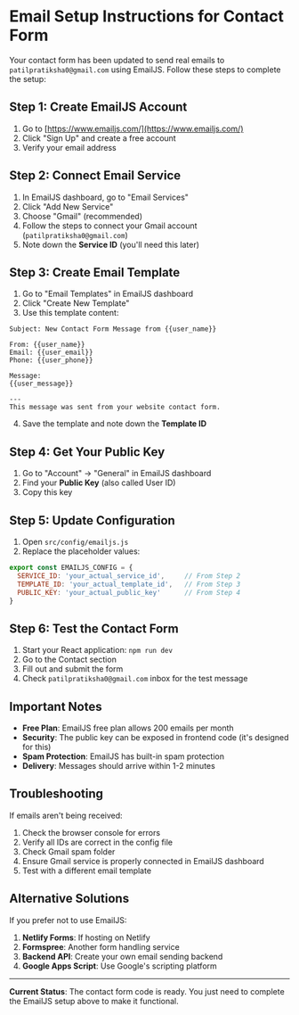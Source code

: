 # Email Setup Instructions for Contact Form

Your contact form has been updated to send real emails to `patilpratiksha0@gmail.com` using EmailJS. Follow these steps to complete the setup:

## Step 1: Create EmailJS Account

1. Go to [https://www.emailjs.com/](https://www.emailjs.com/)
2. Click "Sign Up" and create a free account
3. Verify your email address

## Step 2: Connect Email Service

1. In EmailJS dashboard, go to "Email Services"
2. Click "Add New Service"
3. Choose "Gmail" (recommended)
4. Follow the steps to connect your Gmail account (`patilpratiksha0@gmail.com`)
5. Note down the **Service ID** (you'll need this later)

## Step 3: Create Email Template

1. Go to "Email Templates" in EmailJS dashboard
2. Click "Create New Template"
3. Use this template content:

```
Subject: New Contact Form Message from {{user_name}}

From: {{user_name}}
Email: {{user_email}}
Phone: {{user_phone}}

Message:
{{user_message}}

---
This message was sent from your website contact form.
```

4. Save the template and note down the **Template ID**

## Step 4: Get Your Public Key

1. Go to "Account" → "General" in EmailJS dashboard
2. Find your **Public Key** (also called User ID)
3. Copy this key

## Step 5: Update Configuration

1. Open `src/config/emailjs.js`
2. Replace the placeholder values:

```javascript
export const EMAILJS_CONFIG = {
  SERVICE_ID: 'your_actual_service_id',     // From Step 2
  TEMPLATE_ID: 'your_actual_template_id',   // From Step 3
  PUBLIC_KEY: 'your_actual_public_key'      // From Step 4
}
```

## Step 6: Test the Contact Form

1. Start your React application: `npm run dev`
2. Go to the Contact section
3. Fill out and submit the form
4. Check `patilpratiksha0@gmail.com` inbox for the test message

## Important Notes

- **Free Plan**: EmailJS free plan allows 200 emails per month
- **Security**: The public key can be exposed in frontend code (it's designed for this)
- **Spam Protection**: EmailJS has built-in spam protection
- **Delivery**: Messages should arrive within 1-2 minutes

## Troubleshooting

If emails aren't being received:

1. Check the browser console for errors
2. Verify all IDs are correct in the config file
3. Check Gmail spam folder
4. Ensure Gmail service is properly connected in EmailJS dashboard
5. Test with a different email template

## Alternative Solutions

If you prefer not to use EmailJS:

1. **Netlify Forms**: If hosting on Netlify
2. **Formspree**: Another form handling service
3. **Backend API**: Create your own email sending backend
4. **Google Apps Script**: Use Google's scripting platform

---

**Current Status**: The contact form code is ready. You just need to complete the EmailJS setup above to make it functional.

